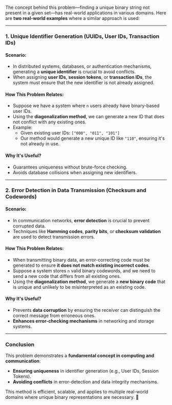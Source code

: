 The concept behind this problem—finding a unique binary string not present in a given set—has real-world applications in various domains. Here are **two real-world examples** where a similar approach is used:

---

### **1. Unique Identifier Generation (UUIDs, User IDs, Transaction IDs)**
#### **Scenario:**
- In distributed systems, databases, or authentication mechanisms, generating a **unique identifier** is crucial to avoid conflicts.
- When assigning **user IDs**, **session tokens**, or **transaction IDs**, the system must ensure that the new identifier is not already assigned.

#### **How This Problem Relates:**
- Suppose we have a system where `n` users already have binary-based user IDs.
- Using the **diagonalization method**, we can generate a new ID that does not conflict with any existing ones.
- Example:  
  - Given existing user IDs: `["000", "011", "101"]`
  - Our method would generate a new unique ID like `"110"`, ensuring it's not already in use.

#### **Why It's Useful?**
- Guarantees uniqueness without brute-force checking.
- Avoids database collisions when assigning new identifiers.

---

### **2. Error Detection in Data Transmission (Checksum and Codewords)**
#### **Scenario:**
- In communication networks, **error detection** is crucial to prevent corrupted data.
- Techniques like **Hamming codes**, **parity bits**, or **checksum validation** are used to detect transmission errors.

#### **How This Problem Relates:**
- When transmitting binary data, an error-correcting code must be generated to ensure **it does not match existing incorrect codes**.
- Suppose a system stores `n` valid binary codewords, and we need to send a new code that differs from all existing ones.
- Using the **diagonalization method**, we generate a **new binary code** that is unique and unlikely to be misinterpreted as an existing code.

#### **Why It's Useful?**
- Prevents **data corruption** by ensuring the receiver can distinguish the correct message from erroneous ones.
- **Enhances error-checking mechanisms** in networking and storage systems.

---

### **Conclusion**
This problem demonstrates a **fundamental concept in computing and communication**:
- **Ensuring uniqueness** in identifier generation (e.g., User IDs, Session Tokens).
- **Avoiding conflicts** in error-detection and data integrity mechanisms.

This method is efficient, scalable, and applies to multiple real-world domains where unique binary representations are necessary. 🚀
